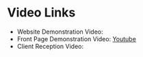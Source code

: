 # Video Links
<ul>
<li>Website Demonstration Video:

<li>Front Page Demonstration Video:
	<a href="https://youtu.be/EKLE2UN-dqI">Youtube</a>
<li>Client Reception Video:

</ul>
